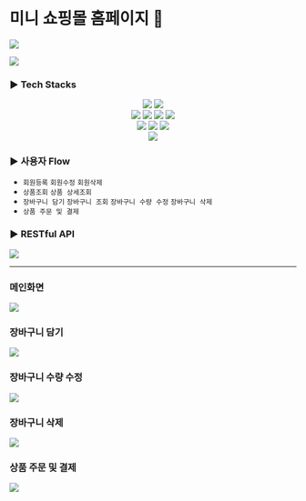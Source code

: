 # 미니 쇼핑몰 홈페이지 👒

![](https://velog.velcdn.com/images/gangintheremark/post/cf7c2740-7e51-4b93-8aac-a21a0e382f52/image.gif)

<a href="https://velog.io/@gangintheremark/series/Mini-ShoppingMall" target="_blank"><img src="https://img.shields.io/badge/velog-20C997?style=for-the-badge&logo=velog&logoColor=white"></a>

### ▶ Tech Stacks

<div style="text-align:center;">
<img src="https://img.shields.io/badge/thymeleaf-005F0F?style=for-the-badge&logo=thymeleaf&logoColor=white">
<img src="https://img.shields.io/badge/jquery-0769AD?style=for-the-badge&logo=jquery&logoColor=white"> <br>
<img src="https://img.shields.io/badge/springboot-6DB33F?style=for-the-badge&logo=springboot&logoColor=white"> 
 <img src="https://img.shields.io/badge/gradle-02303A?style=for-the-badge&logo=gradle&logoColor=white"> <img src="https://img.shields.io/badge/JPA-221E1F?style=for-the-badge&logo=&logoColor=white">
 <img src="https://img.shields.io/badge/hibernate-59666C?style=for-the-badge&logo=hibernate&logoColor=white"> <br>
<img src="https://img.shields.io/badge/mysql-4479A1?style=for-the-badge&logo=mysql&logoColor=white">   <img src="https://img.shields.io/badge/docker-2496ED?style=for-the-badge&logo=docker&logoColor=white">
<img src="https://img.shields.io/badge/amazonaws-232F3E?style=for-the-badge&logo=amazonaws&logoColor=white"> <br>
<img src="https://img.shields.io/badge/intellijidea-000000?style=for-the-badge&logo=intellijidea&logoColor=white">
</div>

### ▶ 사용자 Flow
- `회원등록` `회원수정` `회원삭제`
- `상품조회` `상품 상세조회`
- `장바구니 담기` `장바구니 조회` `장바구니 수량 수정` `장바구니 삭제`
- `상품 주문 및 결제` 
 

### ▶ RESTful API
![](https://velog.velcdn.com/images/gangintheremark/post/6c5804c0-ec5d-4be9-ad27-47c7b17c3839/image.png)


---

### 메인화면

![](https://velog.velcdn.com/images/gangintheremark/post/070b7c8c-cfc4-466a-b7d9-31bc6d4628c4/image.gif)

### 장바구니 담기

![](https://velog.velcdn.com/images/gangintheremark/post/73081706-d658-4e15-9d7c-9b03126a054c/image.gif)

### 장바구니 수량 수정
![](https://velog.velcdn.com/images/gangintheremark/post/7d9e314f-b190-4096-8aa7-323c3a52c6e7/image.gif)

### 장바구니 삭제
![](https://velog.velcdn.com/images/gangintheremark/post/f7f4af68-116d-4b72-8c97-2a6d952d0cdb/image.gif)

### 상품 주문 및 결제
![](https://velog.velcdn.com/images/gangintheremark/post/685bf034-3998-418e-9395-533f324910f4/image.gif)


